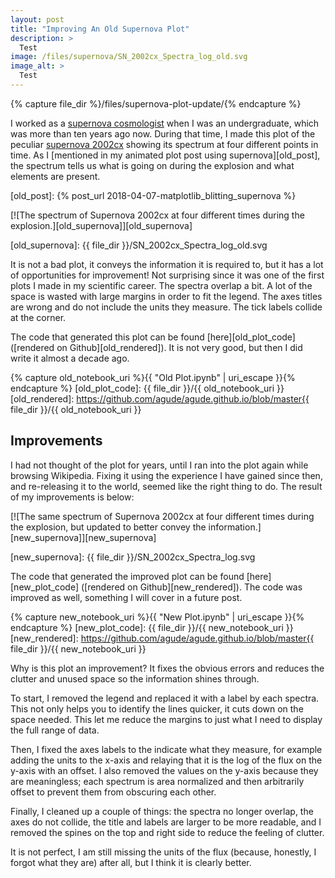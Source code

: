 ```yaml
---
layout: post
title: "Improving An Old Supernova Plot"
description: >
  Test
image: /files/supernova/SN_2002cx_Spectra_log_old.svg
image_alt: >
  Test
---
```


{% capture file_dir %}/files/supernova-plot-update/{% endcapture %}

<!--{% include lead_image.html %}-->

I worked as a [supernova cosmologist][sn_cosmo] when I was an undergraduate,
which was more than ten years ago now. During that time, I made this plot of
the peculiar [supernova 2002cx][2002cx] showing its spectrum at four different
points in time. As I [mentioned in my animated plot post using
supernova][old_post], the spectrum tells us what is going on during the
explosion and what elements are present.

[sn_cosmo]: https://en.wikipedia.org/wiki/Supernova_Cosmology_Project
[2002cx]: https://en.wikipedia.org/wiki/SN_2002cx
[old_post]: {% post_url 2018-04-07-matplotlib_blitting_supernova %}

[![The spectrum of Supernova 2002cx at four different times during the
explosion.][old_supernova]][old_supernova]

[old_supernova]: {{ file_dir }}/SN_2002cx_Spectra_log_old.svg

It is not a bad plot, it conveys the information it is required to, but it has
a lot of opportunities for improvement! Not surprising since it was one of the
first plots I made in my scientific career. The spectra overlap a bit. A lot
of the space is wasted with large margins in order to fit the legend. The axes
titles are wrong and do not include the units they measure. The tick labels
collide at the corner.

The code that generated this plot can be found [here][old_plot_code]
([rendered on Github][old_rendered]). It is not very good, but then I did
write it almost a decade ago.

{% capture old_notebook_uri %}{{ "Old Plot.ipynb" | uri_escape }}{% endcapture %} 
[old_plot_code]: {{ file_dir }}/{{ old_notebook_uri }}
[old_rendered]: https://github.com/agude/agude.github.io/blob/master{{ file_dir }}/{{ old_notebook_uri }}

## Improvements

I had not thought of the plot for years, until I ran into the plot again while
browsing Wikipedia. Fixing it using the experience I have gained since then,
and re-releasing it to the world, seemed like the right thing to do. The
result of my improvements is below:

[![The same spectrum of Supernova 2002cx at four different times during the
explosion, but updated to better convey the information.][new_supernova]][new_supernova]

[new_supernova]: {{ file_dir }}/SN_2002cx_Spectra_log.svg

The code that generated the improved plot can be found [here][new_plot_code]
([rendered on Github][new_rendered]). The code was improved as well, something
I will cover in a future post.

{% capture new_notebook_uri %}{{ "New Plot.ipynb" | uri_escape }}{% endcapture %} 
[new_plot_code]: {{ file_dir }}/{{ new_notebook_uri }}
[new_rendered]: https://github.com/agude/agude.github.io/blob/master{{ file_dir }}/{{ new_notebook_uri }}

Why is this plot an improvement? It fixes the obvious errors and reduces the
clutter and unused space so the information shines through. 

To start, I removed the legend and replaced it with a label by each spectra.
This not only helps you to identify the lines quicker, it cuts down on the
space needed. This let me reduce the margins to just what I need to display
the full range of data.

Then, I fixed the axes labels to the indicate what they measure, for example
adding the units to the x-axis and relaying that it is the log of the flux on
the y-axis with an offset. I also removed the values on the y-axis because
they are meaningless; each spectrum is area normalized and then arbitrarily
offset to prevent them from obscuring each other.

Finally, I cleaned up a couple of things: the spectra no longer overlap, the
axes do not collide, the title and labels are larger to be more readable, and
I removed the spines on the top and right side to reduce the feeling of
clutter.

It is not perfect, I am still missing the units of the flux (because,
honestly, I forgot what they are) after all, but I think it is clearly better.
